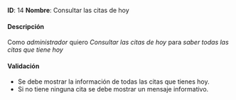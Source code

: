 **ID**: 14
**Nombre**: Consultar las citas de hoy

#### Descripción

Como *administrador* quiero *Consultar las citas de hoy* para *saber todas las citas que tiene hoy*
#### Validación

* Se debe mostrar la información de todas las citas que tienes hoy.
* Si no tiene ninguna cita se debe mostrar un mensaje informativo.
